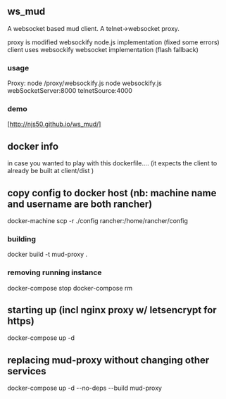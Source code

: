 ## ws_mud

A websocket based mud client.
A telnet->websocket proxy.

proxy is modified websockify node.js implementation (fixed some errors)
client uses websockify websocket implementation (flash fallback)

### usage

Proxy:
node /proxy/websockify.js node websockify.js webSocketServer:8000 telnetSource:4000

### demo

[http://njs50.github.io/ws_mud/]

## docker info
in case you wanted to play with this dockerfile....
(it expects the client to already be built at client/dist )

## copy config to docker host (nb: machine name and username are both rancher)
docker-machine scp -r ./config rancher:/home/rancher/config

### building
docker build -t mud-proxy .

### removing running instance
docker-compose stop
docker-compose rm

## starting up (incl nginx proxy w/ letsencrypt for https)
docker-compose up -d

## replacing mud-proxy without changing other services
docker-compose up -d --no-deps --build mud-proxy
